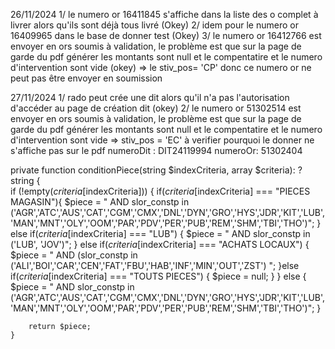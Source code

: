 26/11/2024
1/ le numero or 16411845 s'affiche dans la liste des o complet à livrer alors qu'ils sont déjà tous livré (Okey)
2/ idem pour le numero or 16409965 dans le base de donner test (Okey)
3/ le numero or 16412766 est envoyer en ors soumis à validation, le problème est que sur la page de garde du pdf générer les montants sont null et le compentatire et le numero d'intervention sont vide (okey)
=> le stiv_pos= 'CP' donc ce numero or ne peut pas être envoyer en soumission

27/11/2024
1/ rado peut crée une dit alors qu'il n'a pas l'autorisation d'accéder au page de création dit (okey)
2/ le numero or 51302514 est envoyer en ors soumis à validation, le problème est que sur la page de garde du pdf générer les montants sont null et le compentatire et le numero d'intervention sont vide
=> stiv_pos = 'EC' à verifier pourquoi le donner ne s'affiche pas sur le pdf
numeroDit : DIT24119994
numeroOr: 51302404

private function conditionPiece(string $indexCriteria, array $criteria): ?string
    {   
        if (!empty($criteria[$indexCriteria])) {
if($criteria[$indexCriteria] === "PIECES MAGASIN"){
$piece = " AND slor_constp in ('AGR','ATC','AUS','CAT','CGM','CMX','DNL','DYN','GRO','HYS','JDR','KIT','LUB','MAN','MNT','OLY','OOM','PAR','PDV','PER','PUB','REM','SHM','TBI','THO')";
            } else if($criteria[$indexCriteria] === "LUB") {
$piece = " AND slor_constp in ('LUB', 'JOV')";
            } else if($criteria[$indexCriteria] === "ACHATS LOCAUX") {
$piece = " AND (slor_constp in ('ALI','BOI','CAR','CEN','FAT','FBU','HAB','INF','MIN','OUT','ZST') ";
            }else if($criteria[$indexCriteria] === "TOUTS PIECES") {
$piece = null;
}
} else {
$piece = " AND slor_constp in ('AGR','ATC','AUS','CAT','CGM','CMX','DNL','DYN','GRO','HYS','JDR','KIT','LUB','MAN','MNT','OLY','OOM','PAR','PDV','PER','PUB','REM','SHM','TBI','THO')";
}

        return $piece;
    }
